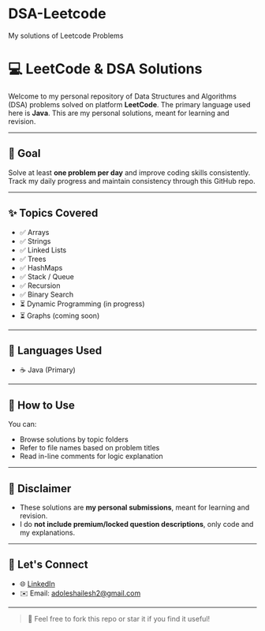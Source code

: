 # DSA-Leetcode
My solutions of Leetcode Problems

# 💻 LeetCode & DSA Solutions

Welcome to my personal repository of Data Structures and Algorithms (DSA) problems solved on platform **LeetCode**. The primary language used here is **Java**. This are my personal solutions, meant for learning and revision.

---

## 📅 Goal
Solve at least **one problem per day** and improve coding skills consistently.  
Track my daily progress and maintain consistency through this GitHub repo.

---


## ✨ Topics Covered

- ✅ Arrays
- ✅ Strings
- ✅ Linked Lists
- ✅ Trees
- ✅ HashMaps
- ✅ Stack / Queue
- ✅ Recursion
- ✅ Binary Search
- ⏳ Dynamic Programming (in progress)
- ⏳ Graphs (coming soon)

---

## 🔧 Languages Used

- ☕ Java (Primary)

---

## 📘 How to Use

You can:
- Browse solutions by topic folders
- Refer to file names based on problem titles
- Read in-line comments for logic explanation

---

## 📌 Disclaimer

- These solutions are **my personal submissions**, meant for learning and revision.
- I do **not include premium/locked question descriptions**, only code and my explanations.

---

## 🚀 Let's Connect

- 🌐 [LinkedIn](https://www.linkedin.com/in/shailesh-adole-01306a303/)
- ✉️ Email: adoleshailesh2@gmail.com

---

> 🙌 Feel free to fork this repo or star it if you find it useful!
